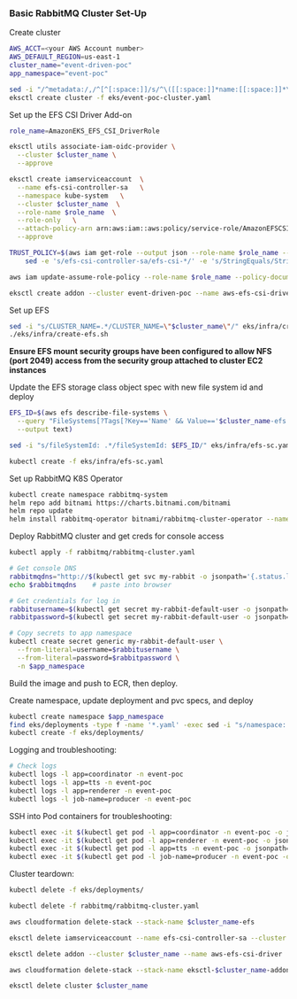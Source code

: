 ### Basic RabbitMQ Cluster Set-Up

Create cluster
```bash
AWS_ACCT=<your AWS Account number>
AWS_DEFAULT_REGION=us-east-1
cluster_name="event-driven-poc"
app_namespace="event-poc"

sed -i "/^metadata:/,/^[^[:space:]]/s/^\([[:space:]]*name:[[:space:]]*\).*/\1$cluster_name/" eks/event-poc-cluster.yaml
eksctl create cluster -f eks/event-poc-cluster.yaml
```

Set up the EFS CSI Driver Add-on
```bash
role_name=AmazonEKS_EFS_CSI_DriverRole

eksctl utils associate-iam-oidc-provider \
  --cluster $cluster_name \
  --approve

eksctl create iamserviceaccount  \
  --name efs-csi-controller-sa   \
  --namespace kube-system   \
  --cluster $cluster_name  \
  --role-name $role_name  \
  --role-only   \
  --attach-policy-arn arn:aws:iam::aws:policy/service-role/AmazonEFSCSIDriverPolicy  \
  --approve

TRUST_POLICY=$(aws iam get-role --output json --role-name $role_name --query 'Role.AssumeRolePolicyDocument' | \
    sed -e 's/efs-csi-controller-sa/efs-csi-*/' -e 's/StringEquals/StringLike/')

aws iam update-assume-role-policy --role-name $role_name --policy-document "$TRUST_POLICY"

eksctl create addon --cluster event-driven-poc --name aws-efs-csi-driver --version latest --service-account-role-arn arn:aws:iam::$AWS_ACCT:role/AmazonEKS_EFS_CSI_DriverRole --force
```

Set up EFS
```bash
sed -i "s/CLUSTER_NAME=.*/CLUSTER_NAME=\"$cluster_name\"/" eks/infra/create-efs.sh
./eks/infra/create-efs.sh
```
**Ensure EFS mount security groups have been configured to allow NFS (port 2049) access from the security group attached to cluster EC2 instances**

Update the EFS storage class object spec with new file system id and deploy
```bash
EFS_ID=$(aws efs describe-file-systems \
  --query "FileSystems[?Tags[?Key=='Name' && Value=='$cluster_name-efs']].FileSystemId" \
  --output text)

sed -i "s/fileSystemId: .*/fileSystemId: $EFS_ID/" eks/infra/efs-sc.yaml

kubectl create -f eks/infra/efs-sc.yaml
```

Set up RabbitMQ K8S Operator
```bash
kubectl create namespace rabbitmq-system
helm repo add bitnami https://charts.bitnami.com/bitnami
helm repo update
helm install rabbitmq-operator bitnami/rabbitmq-cluster-operator --namespace rabbitmq-system
```

Deploy RabbitMQ cluster and get creds for console access
```bash
kubectl apply -f rabbitmq/rabbitmq-cluster.yaml

# Get console DNS
rabbitmqdns="http://$(kubectl get svc my-rabbit -o jsonpath='{.status.loadBalancer.ingress[0].hostname}'):15672"
echo $rabbitmqdns    # paste into browser

# Get credentials for log in
rabbitusername=$(kubectl get secret my-rabbit-default-user -o jsonpath="{.data.username}" | base64 --decode; echo)
rabbitpassword=$(kubectl get secret my-rabbit-default-user -o jsonpath="{.data.password}" | base64 --decode; echo)

# Copy secrets to app namespace
kubectl create secret generic my-rabbit-default-user \
  --from-literal=username=$rabbitusername \
  --from-literal=password=$rabbitpassword \
  -n $app_namespace
```

Build the image and push to ECR, then deploy.

Create namespace, update deployment and pvc specs, and deploy
```bash
kubectl create namespace $app_namespace
find eks/deployments -type f -name '*.yaml' -exec sed -i "s/namespace:.*/namespace: $cluster_name/" {} +
kubectl create -f eks/deployments/
```

Logging and troubleshooting:

```bash
# Check logs
kubectl logs -l app=coordinator -n event-poc
kubectl logs -l app=tts -n event-poc
kubectl logs -l app=renderer -n event-poc
kubectl logs -l job-name=producer -n event-poc
```

SSH into Pod containers for troubleshooting:
```bash
kubectl exec -it $(kubectl get pod -l app=coordinator -n event-poc -o jsonpath="{.items[0].metadata.name}") -n event-poc -- sh
kubectl exec -it $(kubectl get pod -l app=renderer -n event-poc -o jsonpath="{.items[0].metadata.name}") -n event-poc -- sh
kubectl exec -it $(kubectl get pod -l app=tts -n event-poc -o jsonpath="{.items[0].metadata.name}") -n event-poc -- sh
kubectl exec -it $(kubectl get pod -l job-name=producer -n event-poc -o jsonpath="{.items[0].metadata.name}") -n event-poc -- sh
```

Cluster teardown:
```bash
kubectl delete -f eks/deployments/

kubectl delete -f rabbitmq/rabbitmq-cluster.yaml

aws cloudformation delete-stack --stack-name $cluster_name-efs

eksctl delete iamserviceaccount --name efs-csi-controller-sa --cluster $cluster_name

eksctl delete addon --cluster $cluster_name --name aws-efs-csi-driver

aws cloudformation delete-stack --stack-name eksctl-$cluster_name-addon-iamserviceaccount-kube-system-efs-csi-controller-sa

eksctl delete cluster $cluster_name
```
